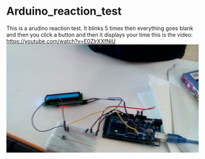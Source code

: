 # Arduino_reaction_test
This is a arudino reaction test.
It blinks 5 times then everything goes blank and then you click a button and then it displays your time
this is the video: https://youtube.com/watch?v=E0ZlrXXfNjU
![picture_of_an_arduino_board](WIN_20240818_09_33_19_Pro.jpg)

